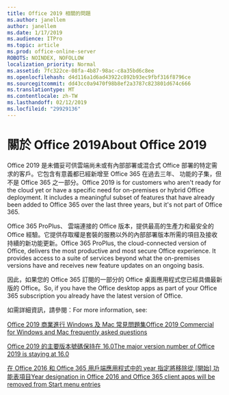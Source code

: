 ```yaml
---
title: Office 2019 相關的問題
ms.author: janellem
author: janellem
ms.date: 1/17/2019
ms.audience: ITPro
ms.topic: article
ms.prod: office-online-server
ROBOTS: NOINDEX, NOFOLLOW
localization_priority: Normal
ms.assetid: 7fc322ce-08fa-4b87-98ac-c8a35bd6c8ee
ms.openlocfilehash: d4d116a1d6ad43922c892b93ec9fbf316f8796ce
ms.sourcegitcommit: dd43cc0a9470f98b8ef2a3787c823801d674c666
ms.translationtype: MT
ms.contentlocale: zh-TW
ms.lasthandoff: 02/12/2019
ms.locfileid: "29929136"
---
```

# <a name="about-office-2019"></a><span data-ttu-id="e6580-102">關於 Office 2019</span><span class="sxs-lookup"><span data-stu-id="e6580-102">About Office 2019</span></span>

<span data-ttu-id="e6580-p101">Office 2019 是未備妥可供雲端尚未或有內部部署或混合式 Office 部署的特定需求的客戶。它包含有意義都已經新增至 Office 365 在過去三年、 功能的子集，但不是 Office 365 之一部分。</span><span class="sxs-lookup"><span data-stu-id="e6580-p101">Office 2019 is for customers who aren't ready for the cloud yet or have a specific need for on-premises or hybrid Office deployment. It includes a meaningful subset of features that have already been added to Office 365 over the last three years, but it's not part of Office 365.</span></span>
  
<span data-ttu-id="e6580-p102">Office 365 ProPlus、 雲端連接的 Office 版本，提供最高的生產力和最安全的 Office 經驗。它提供存取權是套裝的服務以外的內部部署版本所需的項目及接收持續的新功能更新。</span><span class="sxs-lookup"><span data-stu-id="e6580-p102">Office 365 ProPlus, the cloud-connected version of Office, delivers the most productive and most secure Office experience. It provides access to a suite of services beyond what the on-premises versions have and receives new feature updates on an ongoing basis.</span></span>
  
<span data-ttu-id="e6580-107">因此，如果您的 Office 365 訂閱的一部分的 Office 桌面應用程式您已經具備最新版的 Office。</span><span class="sxs-lookup"><span data-stu-id="e6580-107">So, if you have the Office desktop apps as part of your Office 365 subscription you already have the latest version of Office.</span></span>
  
<span data-ttu-id="e6580-108">如需詳細資訊，請參閱：</span><span class="sxs-lookup"><span data-stu-id="e6580-108">For more information, see:</span></span>
  
[<span data-ttu-id="e6580-109">Office 2019 商業進行 Windows 及 Mac 常見問題集</span><span class="sxs-lookup"><span data-stu-id="e6580-109">Office 2019 Commercial for Windows and Mac frequently asked questions</span></span>](https://support.microsoft.com/help/4133312)
  
[<span data-ttu-id="e6580-110">Office 2019 的主要版本號碼保持在 16.0</span><span class="sxs-lookup"><span data-stu-id="e6580-110">The major version number of Office 2019 is staying at 16.0</span></span>](https://docs.microsoft.com/deployoffice/office2019/overview)
  
<span data-ttu-id="e6580-111">[在 Office 2016 和 Office 365 用戶端應用程式中的 year 指定將移除從 [開始] 功能表項目](https://support.office.com/article/8fe5e052-76d2-49de-af30-2e84ed3da907?wt.mc_id=Alchemy_ClientDIA)</span><span class="sxs-lookup"><span data-stu-id="e6580-111">[Year designation in Office 2016 and Office 365 client apps will be removed from Start menu entries](https://support.office.com/article/8fe5e052-76d2-49de-af30-2e84ed3da907?wt.mc_id=Alchemy_ClientDIA)</span></span>
  

